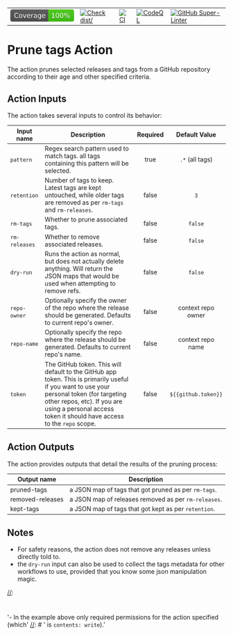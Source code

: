 <table class="images" align="center" style="border:0px solid white">
    <tr style="border: 0px;">
        <td style="border:0px">
            <a href="./__tests__/coverage.svg">
                <img src="./__tests__/coverage.svg"  alt="Coverage"/>
            </a> 
        </td>
        <td style="border:0px">
            <a href="https://github.com/actions/typescript-action/actions/workflows/check-dist.yml">
                <img src="https://github.com/actions/typescript-action/actions/workflows/check-dist.yml/badge.svg"  alt="Check dist/"/>
            </a> 
        </td>
        <td style="border:0px">
            <a href="https://github.com/actions/typescript-action/actions/workflows/codeql-analysis.yml">
                <img src="https://github.com/actions/typescript-action/actions/workflows/ci.yml/badge.svg"  alt="CI"/>
            </a> 
        </td>
        <td  style="border:0px">
            <a href="">
                <img src="https://github.com/actions/typescript-action/actions/workflows/codeql-analysis.yml/badge.svg"  alt="CodeQL"/>
            </a> 
        </td>
        <td  style="border:0px">
            <a href="https://github.com/super-linter/super-linter">
                <img src="https://github.com/actions/typescript-action/actions/workflows/linter.yml/badge.svg"  alt="GitHub Super-Linter"/>
            </a> 
        </td>
    </tr>
</table>

# Prune tags Action

The action prunes selected releases and tags from a GitHub repository according
to their age and other specified criteria.

## Action Inputs

The action takes several inputs to control its behavior:

| Input name    | Description                                                                                                                                                                                                                                        | Required |    Default Value    |
| ------------- | -------------------------------------------------------------------------------------------------------------------------------------------------------------------------------------------------------------------------------------------------- | :------: | :-----------------: |
| `pattern`     | Regex search pattern used to match tags. all tags containing this pattern will be selected.                                                                                                                                                        |   true   |   `.*` (all tags)   |
| `retention`   | Number of tags to keep. Latest tags are kept untouched, while older tags are removed as per `rm-tags` and `rm-releases`.                                                                                                                           |  false   |         `3`         |
| `rm-tags`     | Whether to prune associated tags.                                                                                                                                                                                                                  |  false   |       `false`       |
| `rm-releases` | Whether to remove associated releases.                                                                                                                                                                                                             |  false   |       `false`       |
| `dry-run`     | Runs the action as normal, but does not actually delete anything. Will return the JSON maps that would be used when attempting to remove refs.                                                                                                     |  false   |       `false`       |
| `repo-owner`  | Optionally specify the owner of the repo where the release should be generated. Defaults to current repo's owner.                                                                                                                                  |  false   | context repo owner  |
| `repo-name`   | Optionally specify the repo where the release should be generated. Defaults to current repo's name.                                                                                                                                                |  false   |  context repo name  |
| `token`       | The GitHub token. This will default to the GitHub app token. This is primarily useful if you want to use your personal token (for targeting other repos, etc). If you are using a personal access token it should have access to the `repo` scope. |  false   | `${{github.token}}` |

## Action Outputs

The action provides outputs that detail the results of the pruning process:

| Output name      | Description                                          |
| ---------------- | ---------------------------------------------------- |
| pruned-tags      | a JSON map of tags that got pruned as per `rm-tags`. |
| removed-releases | a JSON map of releases removed as per `rm-releases`. |
| kept-tags        | a JSON map of tags that got kept as per `retention`. |

[//]: # '## Example'
[//]: #
[//]: # 'This example will create a release when a tag is pushed:'
[//]: #
[//]: # '```yml'
[//]: # 'name: Releases'
[//]: #
[//]: # 'on:'
[//]: # '  push:'
[//]: # '    tags:'
[//]: # "      - '*'"
[//]: #
[//]: # 'jobs:'
[//]: # '  build:'
[//]: # '    runs-on: ubuntu-latest'
[//]: # '    permissions:'
[//]: # '      contents: write'
[//]: # '    steps:'
[//]: # '      - uses: actions/checkout@v3'
[//]: # '      - uses: ncipollo/release-action@v1'
[//]: # '        with:'
[//]: # "          artifacts: 'release.tar.gz,foo/*.txt'"
[//]: # "          bodyFile: 'body.md'"
[//]: # '```'

## Notes

- For safety reasons, the action does not remove any releases unless directly
  told to.
- the `dry-run` input can also be used to collect the tags metadata for other
  workflows to use, provided that you know some json manipulation magic.

[//]:
  #
  '- In the example above only required permissions for the action specified (which'
[//]: # '  is `contents: write`).'
